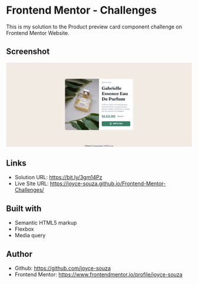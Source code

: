 # Frontend Mentor - Challenges

This is my solution to the Product preview card component challenge on Frontend Mentor Website.

## Screenshot
![Product preview card component - desktop](images/screenshot-desktop.png)

## Links
* Solution URL: https://bit.ly/3gm14Pz
* Live Site URL: https://joyce-souza.github.io/Frontend-Mentor-Challenges/

## Built with
* Semantic HTML5 markup
* Flexbox
* Media query

## Author
* Github: https://github.com/joyce-souza
* Frontend Mentor: https://www.frontendmentor.io/profile/joyce-souza

 
